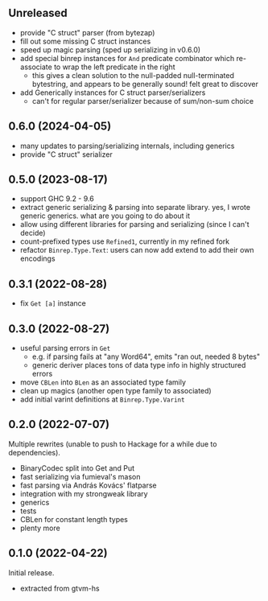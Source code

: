 ## Unreleased
* provide "C struct" parser (from bytezap)
* fill out some missing C struct instances
* speed up magic parsing (sped up serializing in v0.6.0)
* add special binrep instances for `And` predicate combinator which re-associate
  to wrap the left predicate in the right
  * this gives a clean solution to the null-padded null-terminated bytestring,
    and appears to be generally sound! felt great to discover
* add Generically instances for C struct parser/serializers
  * can't for regular parser/serializer because of sum/non-sum choice

## 0.6.0 (2024-04-05)
* many updates to parsing/serializing internals, including generics
* provide "C struct" serializer

## 0.5.0 (2023-08-17)
  * support GHC 9.2 - 9.6
  * extract generic serializing & parsing into separate library. yes, I wrote
    generic generics. what are you going to do about it
  * allow using different libraries for parsing and serializing (since I can't
    decide)
  * count-prefixed types use `Refined1`, currently in my refined fork
  * refactor `Binrep.Type.Text`: users can now add extend to add their own
    encodings

## 0.3.1 (2022-08-28)
  * fix `Get [a]` instance

## 0.3.0 (2022-08-27)
  * useful parsing errors in `Get`
    * e.g. if parsing fails at "any Word64", emits "ran out, needed 8 bytes"
    * generic deriver places tons of data type info in highly structured errors
  * move `CBLen` into `BLen` as an associated type family
  * clean up magics (another open type family to associated)
  * add initial varint definitions at `Binrep.Type.Varint`

## 0.2.0 (2022-07-07)
Multiple rewrites (unable to push to Hackage for a while due to dependencies).

  * BinaryCodec split into Get and Put
  * fast serializing via fumieval's mason
  * fast parsing via András Kovács' flatparse
  * integration with my strongweak library
  * generics
  * tests
  * CBLen for constant length types
  * plenty more

## 0.1.0 (2022-04-22)
Initial release.

  * extracted from gtvm-hs
